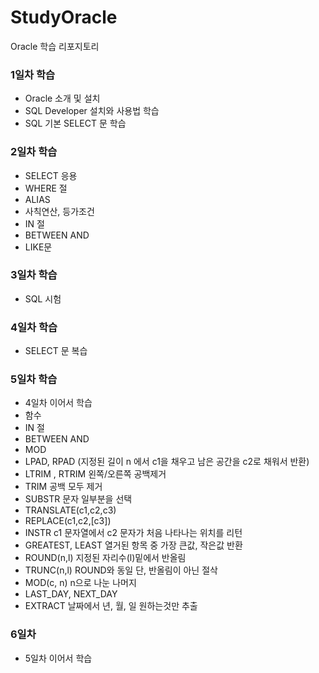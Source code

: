 # StudyOracle
Oracle 학습 리포지토리

### 1일차 학습
- Oracle 소개 및 설치
- SQL Developer 설치와 사용법 학습
- SQL 기본 SELECT 문 학습

### 2일차 학습
- SELECT 응용
- WHERE 절
- ALIAS
- 사칙연산, 등가조건
- IN 절
- BETWEEN AND
- LIKE문

### 3일차 학습
- SQL 시험
 
### 4일차 학습
- SELECT 문 복습

### 5일차 학습
- 4일차 이어서 학습
- 함수  
 - IN 절
 - BETWEEN AND 
 - MOD
 - LPAD, RPAD (지정된 길이 n 에서  c1을 채우고 남은 공간을 c2로 채워서 반환)
 - LTRIM , RTRIM 왼쪽/오른쪽 공백제거 
 - TRIM 공백 모두 제거 
 - SUBSTR 문자 일부분을 선택
 - TRANSLATE(c1,c2,c3)
 - REPLACE(c1,c2,[c3])
 - INSTR c1 문자열에서 c2 문자가 처음 나타나는 위치를 리턴
 - GREATEST, LEAST 열거된 항목 중 가장 큰값, 작은값 반환
 - ROUND(n,l) 지정된 자리수(l)밑에서 반올림
 - TRUNC(n,l) ROUND와 동일 단, 반올림이 아닌 절삭
 - MOD(c, n) n으로 나눈 나머지 
 - LAST_DAY, NEXT_DAY
 - EXTRACT 날짜에서 년, 월, 일 원하는것만 추출

### 6일차 
- 5일차 이어서 학습
